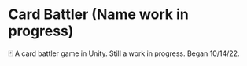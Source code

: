 # Card Battler (Name work in progress)
🃏 A card battler game in Unity. Still a work in progress. Began 10/14/22.
